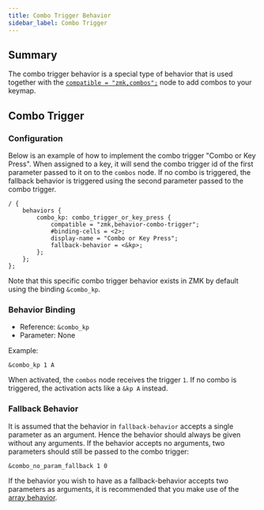 ```yaml
---
title: Combo Trigger Behavior
sidebar_label: Combo Trigger
---
```


## Summary

The combo trigger behavior is a special type of behavior that is used together with the [`compatible = "zmk,combos";`](../combos.md) node to add combos to your keymap.

## Combo Trigger

### Configuration

Below is an example of how to implement the combo trigger "Combo or Key Press". When assigned to a key, it will send the combo trigger id of the first parameter passed to it on to the `combos` node. If no combo is triggered, the fallback behavior is triggered using the second parameter passed to the combo trigger.

```dts
/ {
    behaviors {
        combo_kp: combo_trigger_or_key_press {
            compatible = "zmk,behavior-combo-trigger";
            #binding-cells = <2>;
            display-name = "Combo or Key Press";
            fallback-behavior = <&kp>;
        };
    };
};
```

Note that this specific combo trigger behavior exists in ZMK by default using the binding `&combo_kp`.

### Behavior Binding

- Reference: `&combo_kp`
- Parameter: None

Example:

```dts
&combo_kp 1 A
```

When activated, the `combos` node receives the trigger `1`. If no combo is triggered, the activation acts like a `&kp A` instead.

### Fallback Behavior

It is assumed that the behavior in `fallback-behavior` accepts a single parameter as an argument. Hence the behavior should always be given without any arguments. If the behavior accepts no arguments, two parameters should still be passed to the combo trigger:

```dts
&combo_no_param_fallback 1 0
```

If the behavior you wish to have as a fallback-behavior accepts two parameters as arguments, it is recommended that you make use of the [array behavior](array.md).
